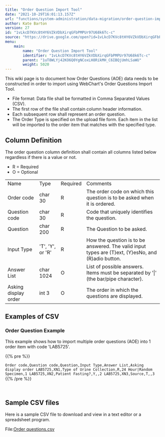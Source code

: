 ```yaml
---
title: "Order Question Import Tool"
date: "2021-10-29T16:01:13.157Z"
url: "functions/system-administration/data-migration/order-question-import-tool.html"
author: Kate Barton
version: 27
id: "1vLkcD7KVc8tHY6VZkVDbXirqGFbPMPUr97U68k6Tc-c"
source: "https://drive.google.com/open?id=1vLkcD7KVc8tHY6VZkVDbXirqGFbPMPUr97U68k6Tc-c"
menu:
    main:
        name: "Order Question Import Tool"
        identifier: "1vLkcD7KVc8tHY6VZkVDbXirqGFbPMPUr97U68k6Tc-c"
        parent: "1uT8WLYj42KO6Q0YgNCoxLH8RikMH_C6IBQjUmhLSaWU"
        weight: 5020
---
```

This wiki page is to document how Order Questions (AOE) data needs to be constructed in order to import using WebChart's Order Questions Import Tool.

* File format: Data file shall be formatted in Comma Separated Values (CSV).
* The first row of the file shall contain column header information.
* Each subsequent row shall represent an order question.
* The Order Type is specified on the upload file form. Each item in the list will be imported to the order item that matches with the specified type.

## Column Definition

The order question column definition shall contain all columns listed below regardless if there is a value or not.

* R = Required
* O = Optional

<table>
  <tr>
    <td>Name</td>
    <td>Type</td>
    <td>Required</td>
    <td>Comments</td>
  </tr>
  <tr>
    <td>Order code</td>
    <td>char 30</td>
    <td>R</td>
    <td>The order code on which this question is to be asked when it is ordered.</td>
  </tr>
  <tr>
    <td>Question code</td>
    <td>char 30</td>
    <td>R</td>
    <td>Code that uniquely identifies the question.</td>
  </tr>
  <tr>
    <td>Question</td>
    <td>char 200</td>
    <td>R</td>
    <td>The Question to be asked.</td>
  </tr>
  <tr>
    <td>Input Type</td>
    <td>'T', 'Y', or 'R'</td>
    <td>R</td>
    <td>How the question is to be answered. The valid input types are (T)ext, (Y)esNo, and (R)adio button.</td>
  </tr>
  <tr>
    <td>Answer List</td>
    <td>char 1024</td>
    <td>O</td>
    <td>List of possible answers. Items must be separated by '|' (the bar/pipe character).</td>
  </tr>
  <tr>
    <td>Asking display order</td>
    <td>int 3</td>
    <td>O</td>
    <td>The order in which the questions are displayed.</td>
  </tr>
</table>

## Examples of CSV

### Order Question<strong> Example</strong>

This example shows how to import multiple order questions (AOE) into 1 order item with code 'LAB5725'.



{{% pre %}}

` Order code,Question code,Question,Input Type,Answer List,Asking display order LAB5725,XN1,Type of Urine Collection,R,24 Hour|Random Specimen,1 LAB5725,XN2,Patient Fasting?,Y,,2 LAB5725,XN3,Source,T,,3 
`
{{% /pre %}}


` 
`
## Sample CSV files

Here is a sample CSV file to download and view in a text editor or a spreadsheet program.

File:[Order questions.csv](../interfaces/order-questions.csv.bin)


